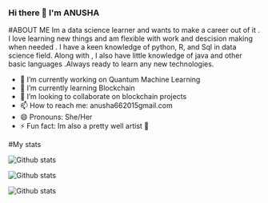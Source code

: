 ### Hi there 👋 I'm ANUSHA
#ABOUT ME
Im a data science learner and wants to make a career out of it . I love learning new things and am flexible with work and descision making when needed . I have a keen knowledge of python, R, and Sql in data science field. Along with , I also have little knowledge of java and other basic languages .Always ready to learn any new technologies.

- 🔭 I’m currently working on Quantum Machine Learning
- 🌱 I’m currently learning Blockchain
- 👯 I’m looking to collaborate on blockchain projects
- 📫 How to reach me: anusha662015gmail.com
- 😄 Pronouns: She/Her
- ⚡ Fun fact: Im also a pretty well artist 🎨 

#My stats

![Github stats](https://github-readme-streak-stats.herokuapp.com/?user=Anusha-san)

![Github stats](https://github-readme-stats.vercel.app/api/top-langs/?username=Anusha-san)

![Github stats](https://github-readme-stats.vercel.app/api?username=Anusha-san)

<!--
**Anusha-san/Anusha-san** is a ✨ _special_ ✨ repository because its `README.md` (this file) appears on your GitHub profile.

Here are some ideas to get you started:


-->
